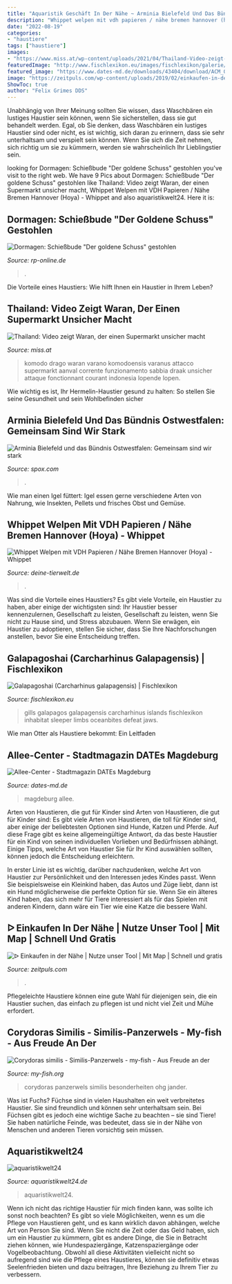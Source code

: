 ```yaml
---
title: "Aquaristik Geschäft In Der Nähe ~ Arminia Bielefeld Und Das Bündnis Ostwestfalen: Gemeinsam Sind Wir Stark"
description: "Whippet welpen mit vdh papieren / nähe bremen hannover (hoya)"
date: "2022-08-19"
categories:
- "haustiere"
tags: ["haustiere"]
images:
- "https://www.miss.at/wp-content/uploads/2021/04/Thailand-Video-zeigt-Waran-der-einen-Supermarkt-unsicher-macht-scaled.jpg"
featuredImage: "http://www.fischlexikon.eu/images/fischlexikon/galerie/galapagoshai-02.jpg"
featured_image: "https://www.dates-md.de/downloads/43404/download/ACM_050_28.jpg?cb=9584d428e12f919af59390ed95ec304f&amp;w={width}&amp;h={height}"
image: "https://zeitpuls.com/wp-content/uploads/2019/02/einkaufen-in-der-naehe-1-696x464.jpg"
ShowToc: true
author: "Felix Grimes DDS"
---
```



Unabhängig von Ihrer Meinung sollten Sie wissen, dass Waschbären ein lustiges Haustier sein können, wenn Sie sicherstellen, dass sie gut behandelt werden.
Egal, ob Sie denken, dass Waschbären ein lustiges Haustier sind oder nicht, es ist wichtig, sich daran zu erinnern, dass sie sehr unterhaltsam und verspielt sein können. Wenn Sie sich die Zeit nehmen, sich richtig um sie zu kümmern, werden sie wahrscheinlich Ihr Lieblingstier sein.

	

		
looking for Dormagen: Schießbude &quot;Der goldene Schuss&quot; gestohlen you've visit to the right web. We have 9 Pics about Dormagen: Schießbude &quot;Der goldene Schuss&quot; gestohlen like Thailand: Video zeigt Waran, der einen Supermarkt unsicher macht, Whippet Welpen mit VDH Papieren / Nähe Bremen Hannover (Hoya) - Whippet and also aquaristikwelt24. Here it is:
		
    
## Dormagen: Schießbude &quot;Der Goldene Schuss&quot; Gestohlen

<img loading=lazy src="https://rp-online.de/imgs/32/2/1/4/3/8/6/0/1/tok_c0a75e50dda206f9271fda89c3b7ba1c/w1053_h515_x526_y257_6e300aff45296ac1.jpg" onerror="this.onerror=null;this.src='https://tse2.mm.bing.net/th?id=OIP.tPbLdsYBE6woxIclTyo5JAHaDn&amp;pid=15.1';" alt="Dormagen: Schießbude &quot;Der goldene Schuss&quot; gestohlen">

_Source: rp-online.de_

>. 

	

Die Vorteile eines Haustiers: Wie hilft Ihnen ein Haustier in Ihrem Leben?

    
## Thailand: Video Zeigt Waran, Der Einen Supermarkt Unsicher Macht

<img loading=lazy src="https://www.miss.at/wp-content/uploads/2021/04/Thailand-Video-zeigt-Waran-der-einen-Supermarkt-unsicher-macht-scaled.jpg" onerror="this.onerror=null;this.src='https://tse3.mm.bing.net/th?id=OIP.G_xQ9egX0lBKli72tydaXwHaEt&amp;pid=15.1';" alt="Thailand: Video zeigt Waran, der einen Supermarkt unsicher macht">

_Source: miss.at_

>komodo drago waran varano komodoensis varanus attacco supermarkt aanval corrente funzionamento sabbia draak unsicher attaque fonctionnant courant indonesia lopende lopen. 

	

Wie wichtig es ist, Ihr Hermelin-Haustier gesund zu halten: So stellen Sie seine Gesundheit und sein Wohlbefinden sicher

    
## Arminia Bielefeld Und Das Bündnis Ostwestfalen: Gemeinsam Sind Wir Stark

<img loading=lazy src="http://www.spox.com/de/sport/fussball/zweiteliga/1803/Artikel/related/arminia-stadion-med.jpg" onerror="this.onerror=null;this.src='https://tse1.mm.bing.net/th?id=OIP.98MRbuYRar_VvKPgbs-pswHaES&amp;pid=15.1';" alt="Arminia Bielefeld und das Bündnis Ostwestfalen: Gemeinsam sind wir stark">

_Source: spox.com_

>. 

	

Wie man einen Igel füttert: Igel essen gerne verschiedene Arten von Nahrung, wie Insekten, Pellets und frisches Obst und Gemüse.

    
## Whippet Welpen Mit VDH Papieren / Nähe Bremen Hannover (Hoya) - Whippet

<img loading=lazy src="https://www.deine-tierwelt.de/fotos/120830478_xl.jpg" onerror="this.onerror=null;this.src='https://tse4.mm.bing.net/th?id=OIP.zN_NV8dPD8PjItwb6nDZewHaLH&amp;pid=15.1';" alt="Whippet Welpen mit VDH Papieren / Nähe Bremen Hannover (Hoya) - Whippet">

_Source: deine-tierwelt.de_

>. 

	

Was sind die Vorteile eines Haustiers?
Es gibt viele Vorteile, ein Haustier zu haben, aber einige der wichtigsten sind: Ihr Haustier besser kennenzulernen, Gesellschaft zu leisten, Gesellschaft zu leisten, wenn Sie nicht zu Hause sind, und Stress abzubauen. Wenn Sie erwägen, ein Haustier zu adoptieren, stellen Sie sicher, dass Sie Ihre Nachforschungen anstellen, bevor Sie eine Entscheidung treffen.

    
## Galapagoshai (Carcharhinus Galapagensis) | Fischlexikon

<img loading=lazy src="http://www.fischlexikon.eu/images/fischlexikon/galerie/galapagoshai-02.jpg" onerror="this.onerror=null;this.src='https://tse3.mm.bing.net/th?id=OIP.skNTvAhK8MacwuJmPM6ExQHaE7&amp;pid=15.1';" alt="Galapagoshai (Carcharhinus galapagensis) | Fischlexikon">

_Source: fischlexikon.eu_

>gills galapagos galapagensis carcharhinus islands fischlexikon inhabitat sleeper limbs oceanbites defeat jaws. 

	

Wie man Otter als Haustiere bekommt: Ein Leitfaden

    
## Allee-Center - Stadtmagazin DATEs Magdeburg

<img loading=lazy src="https://www.dates-md.de/downloads/43404/download/ACM_050_28.jpg?cb=9584d428e12f919af59390ed95ec304f&amp;w=width&amp;h=height" onerror="this.onerror=null;this.src='https://tse1.mm.bing.net/th?id=OIP.bsnhB1I_qwwEd7lt2Ap5iQHaFj&amp;pid=15.1';" alt="Allee-Center - Stadtmagazin DATEs Magdeburg">

_Source: dates-md.de_

>magdeburg allee. 

	

Arten von Haustieren, die gut für Kinder sind
Arten von Haustieren, die gut für Kinder sind:
Es gibt viele Arten von Haustieren, die toll für Kinder sind, aber einige der beliebtesten Optionen sind Hunde, Katzen und Pferde. Auf diese Frage gibt es keine allgemeingültige Antwort, da das beste Haustier für ein Kind von seinen individuellen Vorlieben und Bedürfnissen abhängt. Einige Tipps, welche Art von Haustier Sie für Ihr Kind auswählen sollten, können jedoch die Entscheidung erleichtern.

In erster Linie ist es wichtig, darüber nachzudenken, welche Art von Haustier zur Persönlichkeit und den Interessen jedes Kindes passt. Wenn Sie beispielsweise ein Kleinkind haben, das Autos und Züge liebt, dann ist ein Hund möglicherweise die perfekte Option für sie. Wenn Sie ein älteres Kind haben, das sich mehr für Tiere interessiert als für das Spielen mit anderen Kindern, dann wäre ein Tier wie eine Katze die bessere Wahl.

    
## ᐅ Einkaufen In Der Nähe | Nutze Unser Tool | Mit Map | Schnell Und Gratis

<img loading=lazy src="https://zeitpuls.com/wp-content/uploads/2019/02/einkaufen-in-der-naehe-1-696x464.jpg" onerror="this.onerror=null;this.src='https://tse2.mm.bing.net/th?id=OIP.zqLHxIh30cRrIi9VV3Oh_gHaE8&amp;pid=15.1';" alt="ᐅ Einkaufen in der Nähe | Nutze unser Tool | Mit Map | Schnell und gratis">

_Source: zeitpuls.com_

>. 

	

Pflegeleichte Haustiere können eine gute Wahl für diejenigen sein, die ein Haustier suchen, das einfach zu pflegen ist und nicht viel Zeit und Mühe erfordert.

    
## Corydoras Similis - Similis-Panzerwels - My-fish - Aus Freude An Der

<img loading=lazy src="https://my-fish.org/wp-content/uploads/2014/12/Bildschirmfoto-2014-12-06-um-19.51.54.png" onerror="this.onerror=null;this.src='https://tse4.mm.bing.net/th?id=OIP.7Gxut2a71iE9-bMgljSVEQHaE6&amp;pid=15.1';" alt="Corydoras similis - Similis-Panzerwels - my-fish - Aus Freude an der">

_Source: my-fish.org_

>corydoras panzerwels similis besonderheiten ohg jander. 

	

Was ist Fuchs?
Füchse sind in vielen Haushalten ein weit verbreitetes Haustier. Sie sind freundlich und können sehr unterhaltsam sein. Bei Füchsen gibt es jedoch eine wichtige Sache zu beachten – sie sind Tiere! Sie haben natürliche Feinde, was bedeutet, dass sie in der Nähe von Menschen und anderen Tieren vorsichtig sein müssen.

    
## Aquaristikwelt24

<img loading=lazy src="http://www.aquaristikwelt24.de/layout/standard/content/startseite/slider/slider07.jpg" onerror="this.onerror=null;this.src='https://tse4.mm.bing.net/th?id=OIP.BhkTzpoWeGKc1KjCrl7jbgHaEL&amp;pid=15.1';" alt="aquaristikwelt24">

_Source: aquaristikwelt24.de_

>aquaristikwelt24. 

	

Wenn ich nicht das richtige Haustier für mich finden kann, was sollte ich sonst noch beachten?
Es gibt so viele Möglichkeiten, wenn es um die Pflege von Haustieren geht, und es kann wirklich davon abhängen, welche Art von Person Sie sind. Wenn Sie nicht die Zeit oder das Geld haben, sich um ein Haustier zu kümmern, gibt es andere Dinge, die Sie in Betracht ziehen können, wie Hundespaziergänge, Katzenspaziergänge oder Vogelbeobachtung. Obwohl all diese Aktivitäten vielleicht nicht so aufregend sind wie die Pflege eines Haustieres, können sie definitiv etwas Seelenfrieden bieten und dazu beitragen, Ihre Beziehung zu Ihrem Tier zu verbessern.

